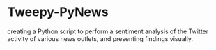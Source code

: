 # Tweepy-PyNews
creating a Python script to perform a sentiment analysis of the Twitter activity of various news outlets, and presenting findings visually. 
